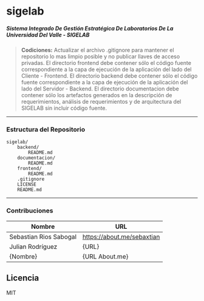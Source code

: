 # sigelab
##### Sistema Integrado De Gestión Estratégica De Laboratorios De La Universidad Del Valle - SIGELAB

> **Codiciones:**
> Actualizar el archivo .gitignore para mantener el repositorio lo mas limpio posible y no publicar llaves de acceso privadas.
> El directorio frontend debe contener sólo el código fuente correspondiente a la capa de ejecución de la aplicación del lado del Cliente - Frontend.
> El directorio backend debe contener sólo el código fuente correspondiente a la capa de ejecución de la aplicación del lado del Servidor - Backend.
> El directorio documentacion debe contener sólo los artefactos generados en la descripción de requerimientos, análisis de requerimientos y de arquitectura del SIGELAB sin incluir código fuente.



------------

### Estructura del Repositorio

    sigelab/
        backend/
            README.md
        documentacion/
            README.md
        frontend/
            README.md
        .gitignore
        LICENSE
        README.md

------------




### Contribuciones
| Nombre | URL |
| ------ | ------ |
| Sebastian Rios Sabogal | https://about.me/sebaxtian |
| Julian Rodríguez | {URL} |
| {Nombre} | {URL About.me} |



## Licencia
MIT

